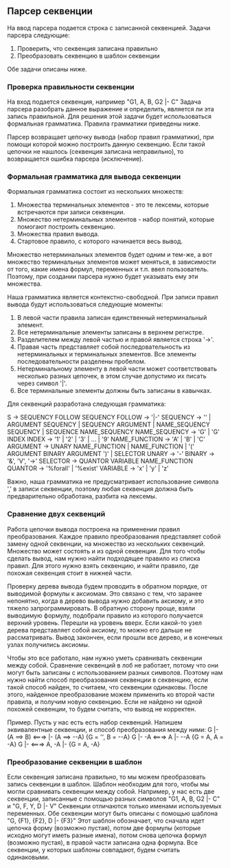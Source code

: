 

## <a name='parser_seqency'></a>Парсер секвенции

На ввод парсера подается строка с записанной секвенцией. 
Задачи парсера следующие:

1. Проверить, что секвенция записана правильно
2. Преобразовать секвенцию в шаблон секвенции

Обе задачи описаны ниже.

### <a name='parser_check_sequency'></a>Проверка правильности секвенции

На вход подается секвенция, например "G1, A, B, G2 |- C"
Задача парсера разобрать данное выражение и определить, является ли эта запись правильной.
Для решения этой задачи будет использоваться формальная грамматика. Правила грамматики приведены ниже.

Парсер возвращает цепочку вывода (набор правил грамматики), при помощи которой можно построить 
данную секвенцию. Если такой цепочки не нашлось (секвенция записана неправильно), то возвращается 
ошибка парсера (исключение).

### <a name='parser_grammatic_sequency'></a>Формальная грамматика для вывода секвенции

Формальная грамматика состоит из нескольких множеств:

1. Множества терминальных элементов - это те лексемы, которые встречаются при записи секвенции.
2. Множество нетерминальных элементов - набор понятий, которые помогают построить секвенцию.
3. Множества правил вывода.
4. Стартовое правило, с которого начинается весь вывод.

Множество нетерминальных элементов будет одним и тем-же, а вот множество терминальных элементов 
может меняться, в зависимости от того, какие имена формул, переменных и т.п. ввел пользователь.
Поэтому, при создании парсера нужно будет указывать ему эти множества.

Наша грамматика является контекстно-свободной. При записи правил вывода будут использоваться следующие моменты:

1. В левой части правила записан единственный нетерминальный элемент. 
2. Все нетерминальные элементы записаны в верхнем регистре.
3. Разделителем между левой частью и правой является строка '->'.
4. Правая часть представляет собой последовательность из нетерминальных и терминальных элементов.
   Все элементы последовательности разделены пробелом.
5. Нетерминальному элементу в левой части может соответствовать несколько разных цепочек,
   в этом случае допустимо их писать через символ '|'.
6. Все терминальные элементы должны быть записаны в кавычках. 

Для секвенций разработана следующая грамматика:

S -> SEQUENCY FOLLOW SEQUENCY
FOLLOW -> '|-'
SEQUENCY -> '' | ARGUMENT SEQUENCY | SEQUENCY ARGUMENT | NAME_SEQUENCY SEQUENCY | SEQUENCE NAME_SEQUENCY
NAME_SEQUENCY -> 'G' | 'G' INDEX
INDEX -> '1' | '2' | '3' | ... | '9'
NAME_FUNCTION -> 'A' | 'B' | 'C' 
ARGUMENT -> UNARY NAME_FUNCTION | NAME_FUNCTION | '(' ARGUMENT BINARY ARGUMENT ')' | SELECTOR
UNARY -> '-'
BINARY -> '&', 'V', '->'
SELECTOR -> QUANTOR VARIABLE NAME_FUNCTION
QUANTOR -> '%forall' | '%exist'
VARIABLE -> 'x' | 'y' | 'z'

Важно, наша грамматика не предусматривает использование символа ',' в записи секвенции,
поэтому любая секвенция должна быть предварительно обработана, разбита на лексемы.


### <a name='parser_pattern_compare'></a>Сравнение двух секвенций  

Работа цепочки вывода построена на применении правил преобразования.
Каждое правило преобразования представляет собой замену одной секвенции, 
на множество из нескольких секвенций. Множество может состоять и из одной секвенции.
Для того чтобы сделать вывод, нам нужно найти подходящее правило из списка правил.
Для этого нужно взять секвенцию, и найти правило, где похожая секвенция стоит в нижней части.

Проверку дерева вывода будем проводить в обратном порядке, от выводимой формулы к аксиомам.
Это связано с тем, что заранее непонятно, когда в дерево вывода нужно добавить аксиому, 
и это тяжело запрограммировать. В обратную сторону проще, взяли выводимую формулу, 
подобрали правило из которого получается верхний уровень. Перешли на уровень вверх.
Если какой-то узел дерева представляет собой аксиому, то можно его дальше не рассматривать.
Вывод закончен, если прошли все дерево, и в конечных узлах получились аксиомы.

Чтобы это все работало, нам нужно уметь сравнивать секвенции между собой.
Сравнение секвенций в лоб не работает, потому что они могут быть записаны с использованием разных символов.
Поэтому нам нужно найти способ преобразования секвенции в секвенцию, если такой способ найден,
то считаем, что секвенции одинаковы. После этого, найденное преобразование можем применить 
ко второй части правила, и получим новую секвенцию.
Если не найдено ни одной похожей секвенции, то будем считать, что вывод не корректен.

Пример. 
Пусть у нас есть есть набор секвенций. Напишем эквивалентные секвенции, и способ преобразования между ними:
G |- (A ==> B)  <===>   |- (A ==> --A)    {G = '', B = --A}
G |- -A         <===> A |- --A           {G = A, A = -A}
G |-            <===> A, -A |-           {G = A, -A} 


### <a name='parser_pattern_seqency'></a>Преобразование секвенции в шаблон

Если секвенция записана правильно, то мы можем преобразовать запись секвенции в шаблон. 
Шаблон необходим для того, чтобы мы могли сравнивать секвенции между собой. 
Например, у нас есть две секвенции, записанные с помощью разных символов 
"G1, A, B, G2 |- C" и "G, F, Y, D |- V" 
Секвенции отличаются только именами используемых переменных. 
Обе секвенции могут быть описаны с помощью шаблона "G, {F1}, {F2}, D |- {F3}" 
Этот шаблон обозначает, что сначала идет цепочка форму (возможно пустая), 
потом две формулы (которые исходно могут иметь разные имена), 
потом снова цепочка формул (возможно пустая), в правой части записана одна формула. 
Все секвенции, у которых шаблоны совпадают, будем считать одинаковыми.
